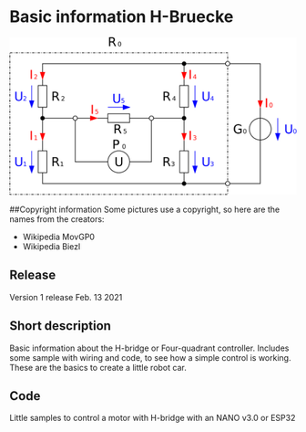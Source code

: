 # Basic information H-Bruecke
![Schema](images/1_WhBr_Grundbild.png)

##Copyright information
Some pictures use a copyright, so here are the names from the creators:
- Wikipedia MovGP0 
- Wikipedia Biezl 

## Release
Version 1 release Feb. 13 2021

## Short description
Basic information about the H-bridge or Four-quadrant controller.
Includes some sample with wiring and code, to see how a simple control is working.
These are the basics to create a little robot car.

## Code
Little samples to control a motor with H-bridge with an NANO v3.0 or ESP32
